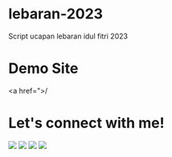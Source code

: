 # lebaran-2023
Script ucapan lebaran idul fitri 2023

# Demo Site
 <a href=">/</a>

# Let's connect with me!
<p>
    <a href="https://wafarifki.github.io" target="_blank"><img src="https://img.shields.io/badge/Website-https://escanorssama.github.io-blue?" /></a>
    <a href="https://www.linkedin.com/in/mustofa-kamal/" target="_blank"><img src="https://img.shields.io/badge/Linkedin-WafaRifqiAnafin_-blue" /></a>
    <a href="https://facebook.com/mustofa_kamall" target="_blank"><img src="https://img.shields.io/badge/Facebook-wafarifkianafin-blue" /></a>
    <a href="https://instagram.com/mustofa_kamall" target="_blank"><img src="https://img.shields.io/badge/Instagram-@wafarifki_-blue" /></a>
</p> 

